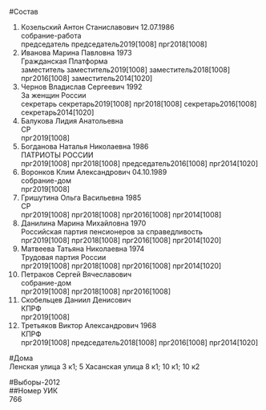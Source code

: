 #Состав  
1. Козельский Антон Станиславович 12.07.1986  
    собрание-работа  
    председатель председатель2019[1008] прг2018[1008]  
2. Иванова Марина Павловна 1973  
    Гражданская Платформа  
    заместитель заместитель2019[1008] заместитель2018[1008] прг2016[1008] заместитель2014[1020]  
3. Чернов Владислав Сергеевич 1992  
    За женщин России  
    секретарь секретарь2019[1008] прг2018[1008] секретарь2016[1008] секретарь2014[1020]  
4. Балукова Лидия Анатольевна  
    СР  
    прг2019[1008]  
5. Богданова Наталья Николаевна 1986  
    ПАТРИОТЫ РОССИИ  
    прг2019[1008] прг2018[1008] председатель2016[1008] прг2014[1020]  
6. Воронков Клим Александрович 04.10.1989  
    собрание-дом  
    прг2019[1008]  
7. Гришутина Ольга Васильевна 1985  
    СР  
    прг2019[1008] прг2018[1008] прг2016[1008] прг2014[1008]  
8. Данилина Марина Михайловна 1970  
    Российская партия пенсионеров за справедливость  
    прг2019[1008] прг2018[1008] прг2016[1008] прг2014[1020]  
9. Матвеева Татьяна Николаевна 1974  
    Трудовая партия России  
    прг2019[1008] прг2018[1008] прг2016[1008] прг2014[1020]  
10. Петраков Сергей Вячеславович  
    собрание-дом  
    прг2019[1008] прг2018[1008] прг2016[1008]  
11. Скобельцев Даниил Денисович  
    КПРФ  
    прг2019[1008]  
12. Третьяков Виктор Александрович 1968  
    КПРФ  
    прг2019[1008] председатель2018[1008] прг2016[1008] прг2014[1020]  
  
#Дома  
Ленская улица 3 к1; 5 Хасанская улица 8 к1; 10 к1; 10 к2  
  
#Выборы-2012  
##Номер УИК  
766  
